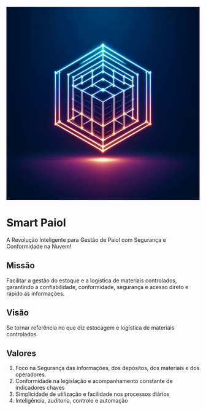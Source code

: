 ![](smartpaiol-branding.jpeg)
# Smart Paiol

A Revolução Inteligente para Gestão de Paiol com Segurança e Conformidade na Nuvem!

## Missão

Facilitar a gestão do estoque e a logística de materiais controlados, garantindo a confiabilidade, conformidade, segurança e acesso direto e rápido as informações.

## Visão

Se tornar referência no que diz estocagem e logística de materiais controlados

## Valores

1. Foco na Segurança das informações, dos depósitos, dos materiais e dos operadores.
2. Conformidade na legislação e acompanhamento constante de indicadores chaves
3. Simplicidade de utilização e facilidade nos processos diários
4. Inteligência, auditoria, controle e automação
